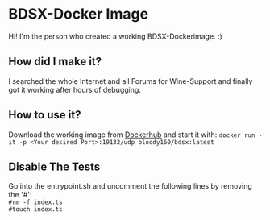 # BDSX-Docker Image
Hi! I'm the person who created a working BDSX-Dockerimage. :)

## How did I make it?

I searched the whole Internet and all Forums for Wine-Support and finally got it working after hours of debugging.

## How to use it?
Download the working image from [Dockerhub](https://hub.docker.com/r/bloody160/bdsx) and start it with:
`docker run -it -p <Your desired Port>:19132/udp bloody160/bdsx:latest`

## Disable The Tests
Go into the entrypoint.sh and uncomment the following lines by removing the '#':\
`#rm -f index.ts`\
`#touch index.ts`